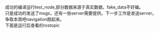 成功的编译运行test_node,部分数据来源于真实数据，fake_data不好编。  
只是成功的发送了msgs，还有一些server需要提供。下一步工作是发送server。  
争取本周吧navigation跑起来。  
下面是运行后查看的rostopic  
